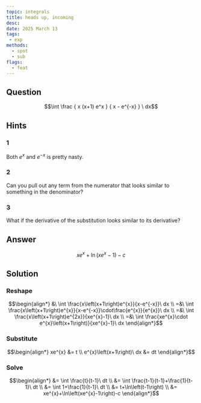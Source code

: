 ```yaml
---
topic: integrals
title: heads up, incoming
desc: 
date: 2025 March 13
tags:
 - exp
methods:
  - spot
  - sub
flags:
  - feat
---
```



## Question
```math
\int
  \frac
    { x (x+1) e^x }
    { x - e^{-x} }
\ dx
```


## Hints

### 1
Both $e^x$ and $e^{-x}$ is pretty nasty.

### 2
Can you pull out any term from the numerator that looks similar to something in the denominator?

### 3
What if the derivative of the substitution looks similar to its derivative?


## Answer
```math
xe^{x}+\ln\left(xe^{x}-1\right)-c
```


## Solution

### Reshape
```math
\begin{align*}
  &\ \int \frac{x\left(x+1\right)e^{x}}{x-e^{-x}}\ dx
  \\ =&\ \int \frac{x\left(x+1\right)e^{x}}{x-e^{-x}}\cdot\frac{e^{x}}{e^{x}}\ dx
  \\ =&\ \int \frac{x\left(x+1\right)e^{2x}}{xe^{x}-1}\ dx
  \\ =&\ \int \frac{xe^{x}\cdot e^{x}\left(x+1\right)}{xe^{x}-1}\ dx
\end{align*}
```

### Substitute
```math
\begin{align*}
  xe^{x} &= t
  \\ e^{x}\left(x+1\right)\ dx &= dt
\end{align*}
```

### Solve
```math
\begin{align*}
  &= \int \frac{t}{t-1}\ dt
  \\ &= \int \frac{t-1}{t-1}+\frac{1}{t-1}\ dt
  \\ &= \int 1+\frac{1}{t-1}\ dt
  \\ &= t+\ln\left(t-1\right)
  \\ &= xe^{x}+\ln\left(xe^{x}-1\right)-c
\end{align*}
```

